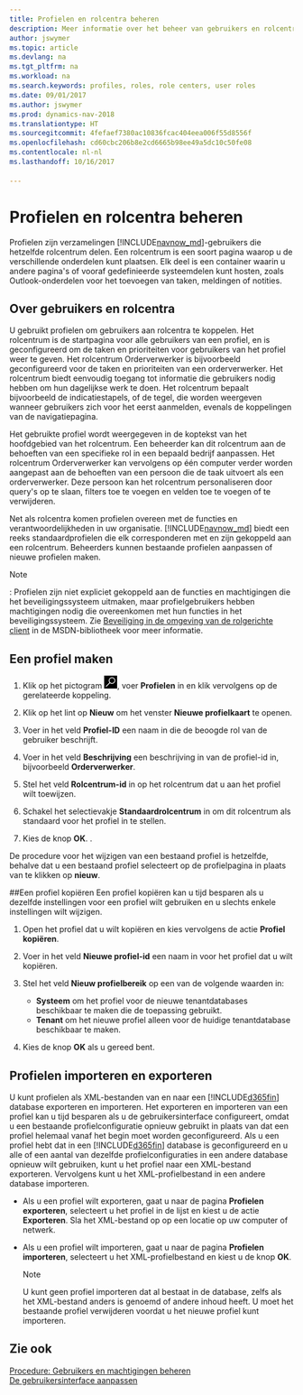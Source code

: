 ```yaml
---
title: Profielen en rolcentra beheren
description: Meer informatie over het beheer van gebruikers en rolcentra in Dynamics NAV.
author: jswymer
ms.topic: article
ms.devlang: na
ms.tgt_pltfrm: na
ms.workload: na
ms.search.keywords: profiles, roles, role centers, user roles
ms.date: 09/01/2017
ms.author: jswymer
ms.prod: dynamics-nav-2018
ms.translationtype: HT
ms.sourcegitcommit: 4fefaef7380ac10836fcac404eea006f55d8556f
ms.openlocfilehash: cd60cbc206b8e2cd6665b98ee49a5dc10c50fe08
ms.contentlocale: nl-nl
ms.lasthandoff: 10/16/2017

---
```

# <a name="managing-profiles-and-role-centers"></a>Profielen en rolcentra beheren
Profielen zijn verzamelingen [!INCLUDE[navnow_md](includes/navnow_md.md)]-gebruikers die hetzelfde rolcentrum delen. Een rolcentrum is een soort pagina waarop u de verschillende onderdelen kunt plaatsen. Elk deel is een container waarin u andere pagina's of vooraf gedefinieerde systeemdelen kunt hosten, zoals Outlook-onderdelen voor het toevoegen van taken, meldingen of notities.  

## <a name="about-profiles-and-role-centers"></a>Over gebruikers en rolcentra
U gebruikt profielen om gebruikers aan rolcentra te koppelen. Het rolcentrum is de startpagina voor alle gebruikers van een profiel, en is geconfigureerd om de taken en prioriteiten voor gebruikers van het profiel weer te geven. Het rolcentrum Orderverwerker is bijvoorbeeld geconfigureerd voor de taken en prioriteiten van een orderverwerker. Het rolcentrum biedt eenvoudig toegang tot informatie die gebruikers nodig hebben om hun dagelijkse werk te doen. Het rolcentrum bepaalt bijvoorbeeld de indicatiestapels, of de tegel, die worden weergeven wanneer gebruikers zich voor het eerst aanmelden, evenals de koppelingen van de navigatiepagina.

Het gebruikte profiel wordt weergegeven in de koptekst van het hoofdgebied van het rolcentrum. Een beheerder kan dit rolcentrum aan de behoeften van een specifieke rol in een bepaald bedrijf aanpassen. Het rolcentrum Orderverwerker kan vervolgens op één computer verder worden aangepast aan de behoeften van een persoon die de taak uitvoert als een orderverwerker. Deze persoon kan het rolcentrum personaliseren door query's op te slaan, filters toe te voegen en velden toe te voegen of te verwijderen.

Net als rolcentra komen profielen overeen met de functies en verantwoordelijkheden in uw organisatie. [!INCLUDE[navnow_md](includes/navnow_md.md)] biedt een reeks standaardprofielen die elk corresponderen met en zijn gekoppeld aan een rolcentrum. Beheerders kunnen bestaande profielen aanpassen of nieuwe profielen maken.  
  
> [!NOTE]  
>  : Profielen zijn niet expliciet gekoppeld aan de functies en machtigingen die het beveiligingssysteem uitmaken, maar profielgebruikers hebben machtigingen nodig die overeenkomen met hun functies in het beveiligingssysteem. Zie [Beveiliging in de omgeving van de rolgerichte client](http://go.microsoft.com/fwlink?LinkId=147633) in de MSDN-bibliotheek voor meer informatie. 

## <a name="to-create-a-profile"></a>Een profiel maken
1.  Klik op het pictogram ![Zoeken naar pagina of rapport](media/ui-search/search_small.png "pictogram Zoeken naar pagina of rapport"), voer **Profielen** in en klik vervolgens op de gerelateerde koppeling.  
  
2.  Klik op het lint op **Nieuw** om het venster **Nieuwe profielkaart** te openen.  
  
3.  Voer in het veld **Profiel-ID** een naam in die de beoogde rol van de gebruiker beschrijft.  
  
4.  Voer in het veld **Beschrijving** een beschrijving in van de profiel-id in, bijvoorbeeld **Orderverwerker**.  
  
5.  Stel het veld **Rolcentrum-id** in op het rolcentrum dat u aan het profiel wilt toewijzen.  
  
6.  Schakel het selectievakje **Standaardrolcentrum** in om dit rolcentrum als standaard voor het profiel in te stellen.  
  
7.  Kies de knop **OK**. .  
  
De procedure voor het wijzigen van een bestaand profiel is hetzelfde, behalve dat u een bestaand profiel selecteert op de profielpagina in plaats van te klikken op **nieuw**.  


##<a name="copying-a-profile"></a>Een profiel kopiëren 
Een profiel kopiëren kan u tijd besparen als u dezelfde instellingen voor een profiel wilt gebruiken en u slechts enkele instellingen wilt wijzigen.

1.  Open het profiel dat u wilt kopiëren en kies vervolgens de actie **Profiel kopiëren**.

2.  Voer in het veld **Nieuwe profiel-id** een naam in voor het profiel dat u wilt kopiëren. 

3.  Stel het veld **Nieuw profielbereik** op een van de volgende waarden in:

    - **Systeem** om het profiel voor de nieuwe tenantdatabases beschikbaar te maken die de toepassing gebruikt.
    - **Tenant** om het nieuwe profiel alleen voor de huidige tenantdatabase beschikbaar te maken. 
4. Kies de knop **OK** als u gereed bent.

## <a name="ExportImportProfile"></a>Profielen importeren en exporteren

U kunt profielen als XML-bestanden van en naar een [!INCLUDE[d365fin](includes/d365fin_md.md)] database exporteren en importeren. Het exporteren en importeren van een profiel kan u tijd besparen als u de gebruikersinterface configureert, omdat u een bestaande profielconfiguratie opnieuw gebruikt in plaats van dat een profiel helemaal vanaf het begin moet worden geconfigureerd. Als u een profiel hebt dat in een [!INCLUDE[d365fin](includes/d365fin_md.md)] database is geconfigureerd en u alle of een aantal van dezelfde profielconfiguraties in een andere database opnieuw wilt gebruiken, kunt u het profiel naar een XML-bestand exporteren. Vervolgens kunt u het XML-profielbestand in een andere database importeren.

-   Als u een profiel wilt exporteren, gaat u naar de pagina **Profielen exporteren**, selecteert u het profiel in de lijst en kiest u de actie **Exporteren**. Sla het XML-bestand op op een locatie op uw computer of netwerk. 
  
-   Als u een profiel wilt importeren, gaat u naar de pagina **Profielen importeren**, selecteert u het XML-profielbestand en kiest u de knop **OK**. 

    > [!NOTE]  
    >  U kunt geen profiel importeren dat al bestaat in de database, zelfs als het XML-bestand anders is genoemd of andere inhoud heeft. U moet het bestaande profiel verwijderen voordat u het nieuwe profiel kunt importeren. 



## <a name="see-also"></a>Zie ook  
[Procedure: Gebruikers en machtigingen beheren](ui-how-users-permissions.md)  
[De gebruikersinterface aanpassen](ui-customizing-overview.md)   
<!--[Security Overview](../Security%20Overview.md)-->

